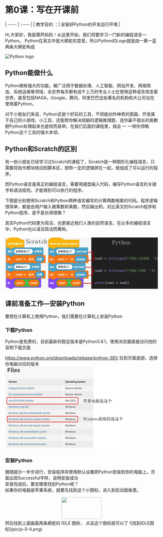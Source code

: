 # 第0课：写在开课前

| ----: | :---- |
| 教学目的 ：| 安装好Python的开发运行环境 |

Hi,大家好，我是葫芦妈妈！从这里开始，我们将要学习一门新的编程语言—Python。
Python在英文中是大蟒蛇的意思，所以Python的Logo就是由一黄一蓝两条大蟒蛇构成

![Python logo](https://www.python.org/static/community_logos/python-logo.png)

## Python能做什么
Python拥有强大的功能，被广泛用于数据处理、人工智能、网站开发、网络爬虫、系统运维等领域，全世界每天都有成千上万的专业人士在使用这种语言改变着世界，甚至包括NASA，Google，腾讯、阿里巴巴这些著名的机构和大公司也在使用着Python。

对于小朋友们来说，Python还是个好玩的工具，不但能创作神奇的图画、开发属于自己的小游戏、小工具，还能帮你解决烧脑的逻辑推理题，连你最不擅长的奥数题Python处理起来也是轻而易举。在我们后面的课程里，我会 一 一带你领略Python这个工具的强大本领。

## Python和Scratch的区别
有一些小朋友已经学习过Scratch的课程了，Scratch是一种图形化编程语言，只需要将指令模块拖动到脚本区，按照一定的逻辑拼在一起，就组成了可以运行的程序。

而Python语言是真正的编程语言，需要用键盘输入代码，编写Python语言的关键字和语法规则，才能得到可以执行的程序。

下图是分别使用Scratch和Python两种语言编写的计算两数相乘的代码。程序逻辑很简单，都是由用户输入被乘数和乘数，然后输出积。对比英文的Scratch程序和Python程序，是不是长得很像？

其实Python代码更为简洁，也更接近我们人类的自然语言。在众多的编程语言中，Python也以语法简洁而著称。 

![Python PK Scratch](pic/p-0-1.png)



## 课前准备工作—安装Python
要想在计算机上使用Python，我们需要在计算机上安装Python

### 下载Python
Python是免费的，目前最新的稳定版本是Python3.8.1，使用浏览器直接访问他的官网下载页面

<https://www.python.org/downloads/release/python-381/>
拉到页面底部，选择你电脑对应的版本
![选择对应版本](pic/p-0-2.png)

### 安装Python
跟随提示一步步进行，安装程序将使用默认设置把Python安装到你的电脑上。页面出现Successful字样，说明安装成功    
安装完成后，要去哪里找到Python呢？   
如果你的电脑是苹果系统，就要先找到这个小图标，进入到启动面板里。  
<div align="center">
<img src="pic/p-0-3.png" width="132" height="72" />
</div>  
然后找到上面画着两条蟒蛇的 IDLE 图标， 点击这个图标就可以了    
![找到IDLE图标](pic/p-0-4.png) 


